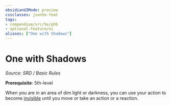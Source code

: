 ```yaml
---
obsidianUIMode: preview
cssclasses: json5e-feat
tags:
- compendium/src/5e/phb
- optional-feature/ei
aliases: ["One with Shadows"]
---
```

# One with Shadows
*Source: SRD / Basic Rules*  

**Prerequisite**: 5th-level

When you are in an area of dim light or darkness, you can use your action to become [invisible](rules/conditions.md#invisible) until you move or take an action or a reaction.